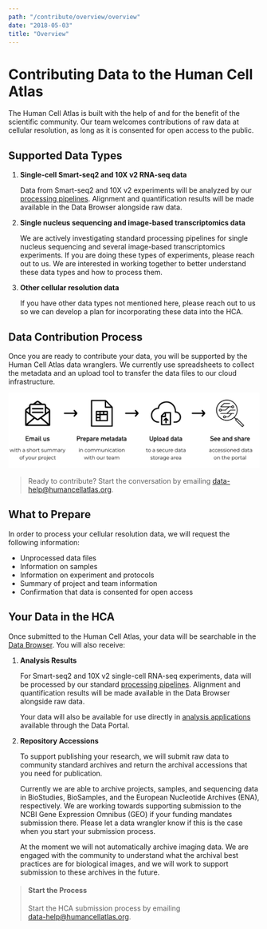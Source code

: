 ```yaml
---
path: "/contribute/overview/overview"
date: "2018-05-03"
title: "Overview"
---
```


# Contributing Data to the Human Cell Atlas

The Human Cell Atlas is built with the help of and for the benefit of the scientific community. Our team welcomes contributions of raw data at cellular resolution, as long as it is consented for open access to the public.

## Supported Data Types

1. **Single-cell Smart-seq2 and 10X v2 RNA-seq data**

    Data from Smart-seq2 and 10X v2 experiments will be analyzed by our [processing pipelines](/learn/userguides/data-processing-pipelines/overview-of-data-processing-pipelines-user-guides). Alignment and quantification results will be made available in the Data Browser alongside raw data. 

1. **Single nucleus sequencing and image-based transcriptomics data**

    We are actively investigating standard processing pipelines for single nucleus sequencing and several image-based transcriptomics experiments. If you are doing these types of experiments, please reach out to us. We are interested in working together to better understand these data types and how to process them.

1. **Other cellular resolution data**

    If you have other data types not mentioned here, please reach out to us so we can develop a plan for incorporating these data into the HCA.

## Data Contribution Process

Once you are ready to contribute your data, you will be supported by the Human Cell Atlas data wranglers. We currently use spreadsheets to collect the metadata and an upload tool to transfer the data files to our cloud infrastructure. 

![contribute](_images/contribute.png)

> Ready to contribute? Start the conversation by emailing [data-help@humancellatlas.org](mailto:data-help@humancellatlas.org).

## What to Prepare

In order to process your cellular resolution data, we will request the following information:

- Unprocessed data files
- Information on samples
- Information on experiment and protocols
- Summary of project and team information
- Confirmation that data is consented for open access

## Your Data in the HCA

Once submitted to the Human Cell Atlas, your data will be searchable in the [Data Browser](/explore/projects). You will also receive:

1. **Analysis Results**

    For Smart-seq2 and 10X v2 single-cell RNA-seq experiments, data will be processed by our standard [processing pipelines](/learn/userguides/data-processing-pipelines/overview-of-data-processing-pipelines-user-guides). Alignment and quantification results will be made available in the Data Browser alongside raw data.

    Your data will also be available for use directly in [analysis applications](/analyze/methods/methods/) available through the Data Portal.

1. **Repository Accessions**

    To support publishing your research, we will submit raw data to community standard archives and return the archival accessions that you need for publication.

    Currently we are able to archive projects, samples, and sequencing data in BioStudies, BioSamples, and the European Nucleotide Archives (ENA), respectively. We are working towards supporting submission to the NCBI Gene Expression Omnibus (GEO) if your funding mandates submission there. Please let a data wrangler know if this is the case when you start your submission process.

    At the moment we will not automatically archive imaging data. We are engaged with the community to understand what the archival best practices are for biological images, and we will work to support submission to these archives in the future.

> #### Start the Process
> Start the HCA submission process by emailing\
> [data-help@humancellatlas.org](mailto:data-help@humancellatlas.org).
